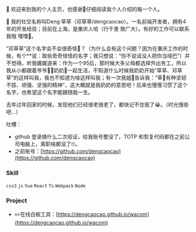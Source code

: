 👋 欢迎来到我的个人主页，也感谢🙏仔细阅读我个人介绍的每一个人。

👦 我的社交名称叫Deng·草草（邓草草/dengcaocao）。一名前端开发者，拥有4年的开发经验；目前在上海，是重庆人哈（行千里 致广大）。有好的工作可以联系我哦 嘿嘿🤞。

“邓草草”这个名字会不会很奇怪🤔？（为什么会有这个问题？因为在重庆工作的时候，有个**说：取些奇奇怪怪的名字；我只想说：“你不说话没人把你当哑巴”）并不觉得。听我娓娓道来：作为一个95后，那时候大多父母都选择外出务工，所以我从小都跟着爷爷👨‍🦳奶奶👵一起生活，不知道什么时候我奶奶开始“草草、邓草草”的这样叫我，我也不知道为啥这样叫我；有一次我姐👩告诉我：“草🌱有种坚韧不拔、顽强、坚强的精神”，这大概就是我奶奶的意思吧！后来也慢慢习惯了这个名字，也希望这个名字能跟随我一生。

去年过年回家的时候，发现他们已经很老很老了，都快记不住我了😭。（时光慢些吧...）

吐槽：
  - github 登录搞什么二次验证，给我账号整没了。TOTP 和恢复代码都在之前公司电脑上，离职啥都没了🙄。
  - 之前账号：[https://github.com/dengcaocao](https://github.com/dengcaocao)

### Skill

<code>css3</code>
<code>js</code>
<code>Vue</code>
<code>React</code>
<code>Ts</code>
<code>Webpack</code>
<code>Node</code>

### Project

- ✏️在线白板工具：[https://dengcaocao.github.io/wacom](https://dengcaocao.github.io/wacom)

<!---
caocaoDeng/caocaoDeng is a ✨ special ✨ repository because its `README.md` (this file) appears on your GitHub profile.
You can click the Preview link to take a look at your changes.
--->
